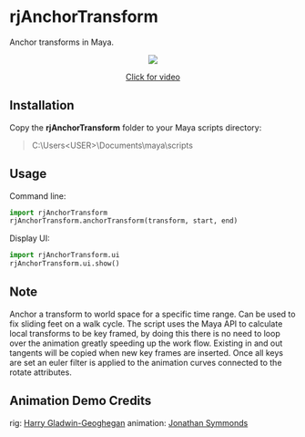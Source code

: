 # rjAnchorTransform
Anchor transforms in Maya.

<p align="center"><img src="https://github.com/robertjoosten/rjAnchorTransform/raw/master/README.gif"></p>
<a href="https://vimeo.com/247672481" target="_blank"><p align="center">Click for video</p></a>

## Installation
Copy the **rjAnchorTransform** folder to your Maya scripts directory:
> C:\Users\<USER>\Documents\maya\scripts

## Usage
Command line:
```python
import rjAnchorTransform
rjAnchorTransform.anchorTransform(transform, start, end)
```

Display UI:
```python
import rjAnchorTransform.ui 
rjAnchorTransform.ui.show()
```

## Note
Anchor a transform to world space for a specific time range. Can be used to fix sliding feet on a walk cycle. The script uses the Maya API to calculate local transforms to be key framed, by doing this there is no need to loop over the animation greatly speeding up the work flow. Existing in and out tangents will be copied when new key frames are inserted. Once all keys are set an euler filter is applied to the animation curves connected to the rotate attributes.

## Animation Demo Credits
rig: <a href="https://www.highend3d.com/maya/downloads/character-rigs/c/dinorig-for-maya" target="_blank">Harry Gladwin-Geoghegan</a>
animation: <a href="http://jonathansymmonds.com/downloads_section/" target="_blank">Jonathan Symmonds</a>